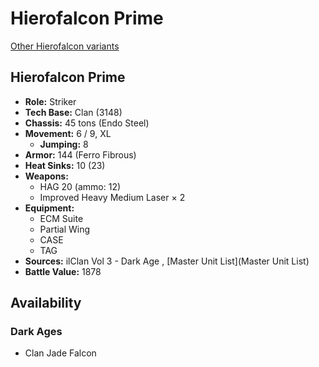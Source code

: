 # Hierofalcon Prime 

[Other Hierofalcon variants](../hierofalcon.md) 

## Hierofalcon Prime 

- **Role:** Striker 
- **Tech Base:** Clan (3148) 
- **Chassis:** 45 tons (Endo Steel) 
- **Movement:** 6 / 9, XL 
  - **Jumping:** 8 
- **Armor:** 144 (Ferro Fibrous) 
- **Heat Sinks:** 10 (23) 
- **Weapons:** 
  - HAG 20 (ammo: 12) 
  - Improved Heavy Medium Laser × 2 
- **Equipment:** 
  - ECM Suite 
  - Partial Wing 
  - CASE 
  - TAG 
- **Sources:** ilClan Vol 3 - Dark Age , [Master Unit List](Master Unit List) 
- **Battle Value:** 1878 

## Availability 

### Dark Ages 

- Clan Jade Falcon 

